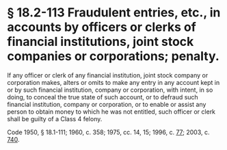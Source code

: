 # § 18.2-113 Fraudulent entries, etc., in accounts by officers or clerks of financial institutions, joint stock companies or corporations; penalty.

<p>If any officer or clerk of any financial institution, joint stock company or corporation makes, alters or omits to make any entry in any account kept in or by such financial institution, company or corporation, with intent, in so doing, to conceal the true state of such account, or to defraud such financial institution, company or corporation, or to enable or assist any person to obtain money to which he was not entitled, such officer or clerk shall be guilty of a Class 4 felony.</p><p>Code 1950, § 18.1-111; 1960, c. 358; 1975, cc. 14, 15; 1996, c. <a href='http://lis.virginia.gov/cgi-bin/legp604.exe?961+ful+CHAP0077'>77</a>; 2003, c. <a href='http://lis.virginia.gov/cgi-bin/legp604.exe?031+ful+CHAP0740'>740</a>.</p>